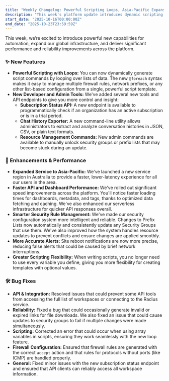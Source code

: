```yaml
---
title: "Weekly Changelog: Powerful Scripting Loops, Asia-Pacific Expansion, and Performance Boosts"
description: "This week's platform update introduces dynamic scripting loops, expands our service to the Asia-Pacific region, and delivers significant performance enhancements."
start_date: "2025-10-16T00:00:00Z"
end_date: "2025-10-23T23:59:59Z"
---
```


This week, we’re excited to introduce powerful new capabilities for automation, expand our global infrastructure, and deliver significant performance and reliability improvements across the platform.

### ✨ New Features

*   **Powerful Scripting with Loops:** You can now dynamically generate script commands by looping over lists of data. The new `@foreach` syntax makes it easy to manage multiple firewall rules, network prefixes, or any other list-based configuration from a single, powerful script template.
*   **New Developer and Admin Tools:** We've added several new tools and API endpoints to give you more control and insight:
    *   **Subscription Status API:** A new endpoint is available to programmatically check if an organization has an active subscription or is in a trial period.
    *   **Chat History Exporter:** A new command-line utility allows administrators to extract and analyze conversation histories in JSON, CSV, or plain text formats.
    *   **Resource Management Commands:** New admin commands are available to manually unlock security groups or prefix lists that may become stuck during an update.

### 🚀 Enhancements & Performance

*   **Expanded Service to Asia-Pacific:** We've launched a new service region in Australia to provide a faster, lower-latency experience for all our users in the area.
*   **Faster API and Dashboard Performance:** We've rolled out significant speed improvements across the platform. You'll notice faster loading times for dashboards, metadata, and tags, thanks to optimized data fetching and caching. We've also enhanced our serverless infrastructure for quicker API responses overall.
*   **Smarter Security Rule Management:** We've made our security configuration system more intelligent and reliable. Changes to Prefix Lists now automatically and consistently update any Security Groups that use them. We've also improved how the system handles resource updates to prevent conflicts and ensure changes are applied smoothly.
*   **More Accurate Alerts:** Site reboot notifications are now more precise, reducing false alerts that could be caused by brief network interruptions.
*   **Greater Scripting Flexibility:** When writing scripts, you no longer need to use every variable you define, giving you more flexibility for creating templates with optional values.

### 🛠️ Bug Fixes

*   **API & Integration:** Resolved issues that could prevent some API tools from accessing the full list of workspaces or connecting to the Radius service.
*   **Reliability:** Fixed a bug that could occasionally generate invalid or expired links for file downloads. We also fixed an issue that could cause updates to security groups to fail if multiple changes were made simultaneously.
*   **Scripting:** Corrected an error that could occur when using array variables in scripts, ensuring they work seamlessly with the new loop feature.
*   **Firewall Configuration:** Ensured that firewall rules are generated with the correct `accept` action and that rules for protocols without ports (like ICMP) are handled properly.
*   **General:** Fixed minor issues with the new subscription status endpoint and ensured that API clients can reliably access all workspace information.
